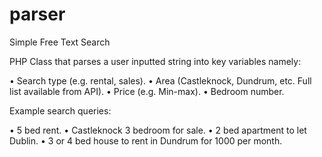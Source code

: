 # parser
Simple Free Text Search


PHP Class that parses a user inputted string into key variables namely:

• Search type (e.g. rental, sales).
• Area (Castleknock, Dundrum, etc. Full list available from API).
• Price (e.g. Min-max).
• Bedroom number.


Example search queries:

• 5 bed rent.
• Castleknock 3 bedroom for sale.
• 2 bed apartment to let Dublin.
• 3 or 4 bed house to rent in Dundrum for 1000 per month.
